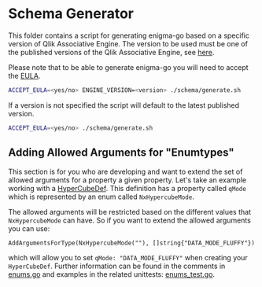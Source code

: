 # Schema Generator

This folder contains a script for generating enigma-go based on a specific version of Qlik Associative Engine.
The version to be used must be one of the published versions of the Qlik Associative Engine, see [here](https://hub.docker.com/r/qlikcore/engine/tags/).

Please note that to be able to generate enigma-go you will need to accept the [EULA](https://core.qlik.com/eula/).

```bash
ACCEPT_EULA=<yes/no> ENGINE_VERSION=<version> ./schema/generate.sh
```

If a version is not specified the script will default to the latest published version.

```bash
ACCEPT_EULA=<yes/no> ./schema/generate.sh
```

## Adding Allowed Arguments for "Enumtypes"

This section is for you who are developing and want to extend the set of allowed arguments for a property a given property.
Let's take an example working with a [HyperCubeDef](https://core.qlik.com/services/qix-engine/apis/qix/definitions/#hypercubedef). This definition has a property called `qMode` which is represented by an enum called `NxHypercubeMode`.

The allowed arguments will be restricted based on the different values that `NxHypercubeMode` can have. So if you want to extend the allowed arguments you can use:
```
AddArgumentsForType(NxHypercubeMode(""), []string{"DATA_MODE_FLUFFY"})
```
which will allow you to set `qMode: "DATA_MODE_FLUFFY"` when creating your `HyperCubeDef`.
Further information can be found in the comments in [enums.go](/enums.go) and examples in the related unittests: [enums_test.go](/enums_test.go).

